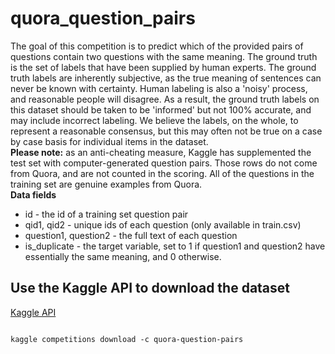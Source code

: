 # quora_question_pairs <br>

The goal of this competition is to predict which of the provided pairs of questions contain two questions with the same meaning. The ground truth is the set of labels that have been supplied by human experts. The ground truth labels are inherently subjective, as the true meaning of sentences can never be known with certainty. Human labeling is also a 'noisy' process, and reasonable people will disagree. As a result, the ground truth labels on this dataset should be taken to be 'informed' but not 100% accurate, and may include incorrect labeling. We believe the labels, on the whole, to represent a reasonable consensus, but this may often not be true on a case by case basis for individual items in the dataset. <br>
<b>Please note:</b> as an anti-cheating measure, Kaggle has supplemented the test set with computer-generated question pairs. Those rows do not come from Quora, and are not counted in the scoring. All of the questions in the training set are genuine examples from Quora. <br>
<b>Data fields</b>
* id - the id of a training set question pair 
* qid1, qid2 - unique ids of each question (only available in train.csv) 
* question1, question2 - the full text of each question 
* is_duplicate - the target variable, set to 1 if question1 and question2 have essentially the same meaning, and 0 otherwise.

## Use the Kaggle API to download the dataset

<a href="https://github.com/Kaggle/kaggle-api">Kaggle API</a>

<code>
kaggle competitions download -c quora-question-pairs
</code>
